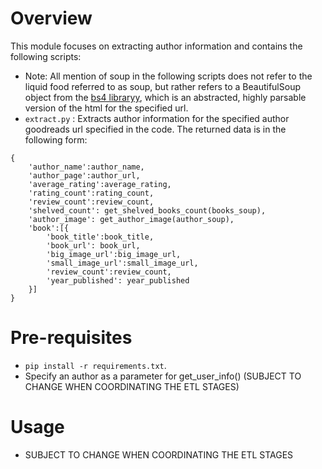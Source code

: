 # Overview

This module focuses on extracting author information and contains the following scripts:
- Note: All mention of soup in the following scripts does not refer to the liquid food referred to as soup, but rather refers to a BeautifulSoup object from the [bs4 libraryy](https://www.crummy.com/software/BeautifulSoup/bs4/doc/), which is an abstracted, highly parsable version of the html for the specified url.
- `extract.py` : Extracts author information for the specified author goodreads url specified in the code. The returned data is in the following form:
```
{
    'author_name':author_name,
    'author_page':author_url,
    'average_rating':average_rating,
    'rating_count':rating_count,
    'review_count':review_count,
    'shelved_count': get_shelved_books_count(books_soup),
    'author_image': get_author_image(author_soup),
    'book':[{
        'book_title':book_title,
        'book_url': book_url,
        'big_image_url':big_image_url,
        'small_image_url':small_image_url,
        'review_count':review_count,
        'year_published': year_published
    }]
}
```


# Pre-requisites

- `pip install -r requirements.txt`.
- Specify an author as a parameter for get_user_info() (SUBJECT TO CHANGE WHEN COORDINATING THE ETL STAGES)


# Usage

- SUBJECT TO CHANGE WHEN COORDINATING THE ETL STAGES
